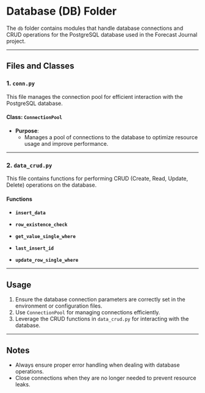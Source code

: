 # Database (DB) Folder

The `db` folder contains modules that handle database connections and CRUD operations for the PostgreSQL database used in the Forecast Journal project.

---

## Files and Classes

### 1. `conn.py`

This file manages the connection pool for efficient interaction with the PostgreSQL database.

#### Class: `ConnectionPool`
- **Purpose**:
  - Manages a pool of connections to the database to optimize resource usage and improve performance.
  
---

### 2. `data_crud.py`

This file contains functions for performing CRUD (Create, Read, Update, Delete) operations on the database.

#### Functions

- **`insert_data`**

- **`row_existence_check`**
  
- **`get_value_single_where`**

- **`last_insert_id`**

- **`update_row_single_where`**
  
---

## Usage
1. Ensure the database connection parameters are correctly set in the environment or configuration files.
2. Use `ConnectionPool` for managing connections efficiently.
3. Leverage the CRUD functions in `data_crud.py` for interacting with the database.

---

## Notes
- Always ensure proper error handling when dealing with database operations.
- Close connections when they are no longer needed to prevent resource leaks.
